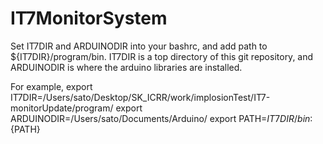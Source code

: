 # IT7MonitorSystem

Set IT7DIR and ARDUINODIR into your bashrc, and add path to ${IT7DIR}/program/bin.
IT7DIR is a top directory of this git repository, and ARDUINODIR is where the arduino libraries are installed.

For example, 
export IT7DIR=/Users/sato/Desktop/SK_ICRR/work/implosionTest/IT7-monitorUpdate/program/
export ARDUINODIR=/Users/sato/Documents/Arduino/
export PATH=${IT7DIR}/bin:${PATH}
